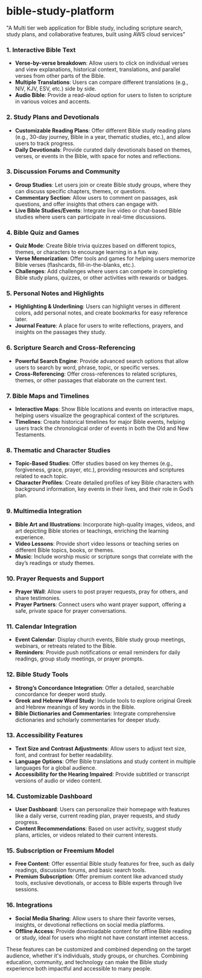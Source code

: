 # bible-study-platform
 "A Multi tier web application for Bible study, including scripture search, study plans, and collaborative features, built using AWS cloud services"

### 1. **Interactive Bible Text**
   - **Verse-by-verse breakdown**: Allow users to click on individual verses and view explanations, historical context, translations, and parallel verses from other parts of the Bible.
   - **Multiple Translations**: Users can compare different translations (e.g., NIV, KJV, ESV, etc.) side by side.
   - **Audio Bible**: Provide a read-aloud option for users to listen to scripture in various voices and accents.

### 2. **Study Plans and Devotionals**
   - **Customizable Reading Plans**: Offer different Bible study reading plans (e.g., 30-day journey, Bible in a year, thematic studies, etc.), and allow users to track progress.
   - **Daily Devotionals**: Provide curated daily devotionals based on themes, verses, or events in the Bible, with space for notes and reflections.

### 3. **Discussion Forums and Community**
   - **Group Studies**: Let users join or create Bible study groups, where they can discuss specific chapters, themes, or questions.
   - **Commentary Section**: Allow users to comment on passages, ask questions, and offer insights that others can engage with.
   - **Live Bible Studies/Events**: Integrate live video or chat-based Bible studies where users can participate in real-time discussions.

### 4. **Bible Quiz and Games**
   - **Quiz Mode**: Create Bible trivia quizzes based on different topics, themes, or characters to encourage learning in a fun way.
   - **Verse Memorization**: Offer tools and games for helping users memorize Bible verses (flashcards, fill-in-the-blanks, etc.).
   - **Challenges**: Add challenges where users can compete in completing Bible study plans, quizzes, or other activities with rewards or badges.

### 5. **Personal Notes and Highlights**
   - **Highlighting & Underlining**: Users can highlight verses in different colors, add personal notes, and create bookmarks for easy reference later.
   - **Journal Feature**: A place for users to write reflections, prayers, and insights on the passages they study.

### 6. **Scripture Search and Cross-Referencing**
   - **Powerful Search Engine**: Provide advanced search options that allow users to search by word, phrase, topic, or specific verses.
   - **Cross-Referencing**: Offer cross-references to related scriptures, themes, or other passages that elaborate on the current text.

### 7. **Bible Maps and Timelines**
   - **Interactive Maps**: Show Bible locations and events on interactive maps, helping users visualize the geographical context of the scriptures.
   - **Timelines**: Create historical timelines for major Bible events, helping users track the chronological order of events in both the Old and New Testaments.

### 8. **Thematic and Character Studies**
   - **Topic-Based Studies**: Offer studies based on key themes (e.g., forgiveness, grace, prayer, etc.), providing resources and scriptures related to each topic.
   - **Character Profiles**: Create detailed profiles of key Bible characters with background information, key events in their lives, and their role in God’s plan.

### 9. **Multimedia Integration**
   - **Bible Art and Illustrations**: Incorporate high-quality images, videos, and art depicting Bible stories or teachings, enriching the learning experience.
   - **Video Lessons**: Provide short video lessons or teaching series on different Bible topics, books, or themes.
   - **Music**: Include worship music or scripture songs that correlate with the day’s readings or study themes.

### 10. **Prayer Requests and Support**
   - **Prayer Wall**: Allow users to post prayer requests, pray for others, and share testimonies.
   - **Prayer Partners**: Connect users who want prayer support, offering a safe, private space for prayer conversations.

### 11. **Calendar Integration**
   - **Event Calendar**: Display church events, Bible study group meetings, webinars, or retreats related to the Bible.
   - **Reminders**: Provide push notifications or email reminders for daily readings, group study meetings, or prayer prompts.

### 12. **Bible Study Tools**
   - **Strong’s Concordance Integration**: Offer a detailed, searchable concordance for deeper word study.
   - **Greek and Hebrew Word Study**: Include tools to explore original Greek and Hebrew meanings of key words in the Bible.
   - **Bible Dictionaries and Commentaries**: Integrate comprehensive dictionaries and scholarly commentaries for deeper study.

### 13. **Accessibility Features**
   - **Text Size and Contrast Adjustments**: Allow users to adjust text size, font, and contrast for better readability.
   - **Language Options**: Offer Bible translations and study content in multiple languages for a global audience.
   - **Accessibility for the Hearing Impaired**: Provide subtitled or transcript versions of audio or video content.

### 14. **Customizable Dashboard**
   - **User Dashboard**: Users can personalize their homepage with features like a daily verse, current reading plan, prayer requests, and study progress.
   - **Content Recommendations**: Based on user activity, suggest study plans, articles, or videos related to their current interests.

### 15. **Subscription or Freemium Model**
   - **Free Content**: Offer essential Bible study features for free, such as daily readings, discussion forums, and basic search tools.
   - **Premium Subscription**: Offer premium content like advanced study tools, exclusive devotionals, or access to Bible experts through live sessions.

### 16. **Integrations**
   - **Social Media Sharing**: Allow users to share their favorite verses, insights, or devotional reflections on social media platforms.
   - **Offline Access**: Provide downloadable content for offline Bible reading or study, ideal for users who might not have constant internet access.

These features can be customized and combined depending on the target audience, whether it's individuals, study groups, or churches. Combining education, community, and technology can make the Bible study experience both impactful and accessible to many people.
